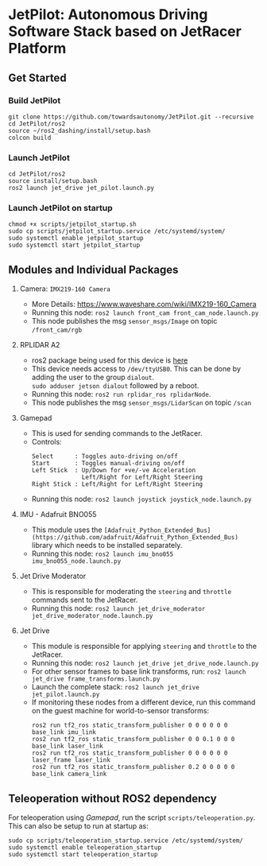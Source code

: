 # JetPilot: Autonomous Driving Software Stack based on JetRacer Platform

## Get Started  

### Build JetPilot  

```
git clone https://github.com/towardsautonomy/JetPilot.git --recursive
cd JetPilot/ros2
source ~/ros2_dashing/install/setup.bash
colcon build
```

### Launch JetPilot  

```
cd JetPilot/ros2
source install/setup.bash
ros2 launch jet_drive jet_pilot.launch.py
```

### Launch JetPilot on startup

```
chmod +x scripts/jetpilot_startup.sh
sudo cp scripts/jetpilot_startup.service /etc/systemd/system/ 
sudo systemctl enable jetpilot_startup
sudo systemctl start jetpilot_startup
```
## Modules and Individual Packages

1. Camera: `IMX219-160 Camera`
    - More Details: https://www.waveshare.com/wiki/IMX219-160_Camera  
    - Running this node: ```ros2 launch front_cam front_cam_node.launch.py```  
    - This node publishes the msg `sensor_msgs/Image` on topic `/front_cam/rgb`  
    
1. RPLIDAR A2  
    - ros2 package being used for this device is [here](https://github.com/youngday/rplidar_ros2)
    - This device needs access to `/dev/ttyUSB0`. This can be done by adding the user to the group `dialout`.  
      ```sudo adduser jetson dialout``` followed by a reboot.
    - Running this node: ```ros2 run rplidar_ros rplidarNode```.
    - This node publishes the msg `sensor_msgs/LidarScan` on topic `/scan`

1. Gamepad
    - This is used for sending commands to the JetRacer.  
    - Controls:  
      ```
      Select      : Toggles auto-driving on/off
      Start       : Toggles manual-driving on/off
      Left Stick  : Up/Down for +ve/-ve Acceleration
                    Left/Right for Left/Right Steering
      Right Stick : Left/Right for Left/Right Steering
      ```  
    - Running this node: ```ros2 launch joystick joystick_node.launch.py``` 

1. IMU - Adafruit BNO055
    - This module uses the `[Adafruit_Python_Extended_Bus](https://github.com/adafruit/Adafruit_Python_Extended_Bus)` library which needs to be installed separately.
    - Running this node: ```ros2 launch imu_bno055 imu_bno055_node.launch.py``` 
    
1. Jet Drive Moderator  
    - This is responsible for moderating the `steering` and `throttle` commands sent to the JetRacer.  
    - Running this node: ```ros2 launch jet_drive_moderator jet_drive_moderator_node.launch.py``` 
    
1. Jet Drive
    - This module is responsible for applying `steering` and `throttle` to the JetRacer.  
    - Running this node: ```ros2 launch jet_drive jet_drive_node.launch.py``` 
    - For other sensor frames to base link transforms, run: ```ros2 launch jet_drive frame_transforms.launch.py``` 
    - Launch the complete stack: ```ros2 launch jet_drive jet_pilot.launch.py``` 
    - If monitoring these nodes from a different device, run this command on the guest machine for world-to-sensor transforms:  
      ```
      ros2 run tf2_ros static_transform_publisher 0 0 0 0 0 0  base_link imu_link
      ros2 run tf2_ros static_transform_publisher 0 0 0.1 0 0 0  base_link laser_link
      ros2 run tf2_ros static_transform_publisher 0 0 0 0 0 0  laser_frame laser_link
      ros2 run tf2_ros static_transform_publisher 0.2 0 0 0 0 0  base_link camera_link
      ```

## Teleoperation without ROS2 dependency

For teleoperation using *Gamepad*, run the script ```scripts/teleoperation.py```. This can also be setup to run at startup as:  

```
sudo cp scripts/teleoperation_startup.service /etc/systemd/system/ 
sudo systemctl enable teleoperation_startup
sudo systemctl start teleoperation_startup
```
